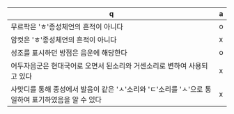q | a
---|---
무르팍은 'ㅎ'종성체언의 흔적이 아니다		| o
암컷은 'ㅎ'종성체언의 흔적이 아니다		| x
성조를 표시하던 방점은 음운에 해당한다		| o
어두자음군은 현대국어로 오면서 된소리와 거센소리로 변하여 사용되고 있다		| x
사맛디를 통해 종성에서 발음이 같은 'ㅅ'소리와 'ㄷ'소리를 'ㅅ'으로 통일하여 표기하였음을 알 수 있다		| x